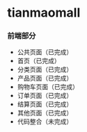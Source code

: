 # tianmaomall
### 前端部分
* 公共页面（已完成）
* 首页（已完成）
* 分类页面（已完成）
* 产品页面（已完成）
* 购物车页面（已完成）
* 订单页面（已完成）
* 结算页面（已完成）
* 其他页面（已完成）
* 代码整合（未完成）
